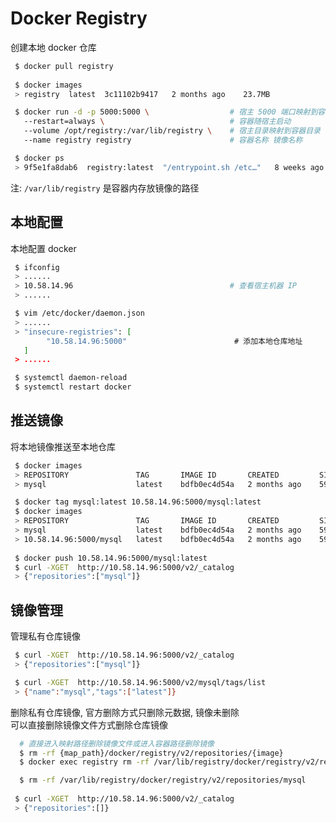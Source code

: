 <!--
 * @Author       : facsert
 * @Date         : 2023-11-01 09:15:02
 * @LastEditTime : 2023-11-06 09:40:32
 * @Description  : edit description
-->

# Docker Registry

创建本地 docker 仓库

```bash
 $ docker pull registry
 
 $ docker images
 > registry  latest  3c11102b9417   2 months ago    23.7MB

 $ docker run -d -p 5000:5000 \                  # 宿主 5000 端口映射到容器 5000 端口
   --restart=always \                            # 容器随宿主启动
   --volume /opt/registry:/var/lib/registry \    # 宿主目录映射到容器目录
   --name registry registry                      # 容器名称 镜像名称

 $ docker ps
 > 9f5e1fa8dab6  registry:latest  "/entrypoint.sh /etc…"   8 weeks ago   Up 3 weeks   0.0.0.0:5000->5000/tcp, :::5000->5000/tcp 
```

注: `/var/lib/registry` 是容器内存放镜像的路径

## 本地配置

本地配置 docker  

```bash
 $ ifconfig
 > ......
 > 10.58.14.96                                   # 查看宿主机器 IP
 > ......

 $ vim /etc/docker/daemon.json
 > ......
 > "insecure-registries": [
        "10.58.14.96:5000"                        # 添加本地仓库地址
   ]
 > ...... 

 $ systemctl daemon-reload                                                     # 重新加载 docker 配置文件
 $ systemctl restart docker                                                    # 重新启动 docker
```

## 推送镜像

将本地镜像推送至本地仓库

```bash
 $ docker images
 > REPOSITORY               TAG       IMAGE ID       CREATED         SIZE
 > mysql                    latest    bdfb0ec4d54a   2 months ago    599MB

 $ docker tag mysql:latest 10.58.14.96:5000/mysql:latest
 $ docker images
 > REPOSITORY               TAG       IMAGE ID       CREATED         SIZE
 > mysql                    latest    bdfb0ec4d54a   2 months ago    599MB
 > 10.58.14.96:5000/mysql   latest    bdfb0ec4d54a   2 months ago    599MB
 
 $ docker push 10.58.14.96:5000/mysql:latest
 $ curl -XGET  http://10.58.14.96:5000/v2/_catalog
 > {"repositories":["mysql"]}
```

## 镜像管理

管理私有仓库镜像

```bash
 $ curl -XGET  http://10.58.14.96:5000/v2/_catalog
 > {"repositories":["mysql"]}

 $ curl -XGET  http://10.58.14.96:5000/v2/mysql/tags/list
 > {"name":"mysql","tags":["latest"]}
```

删除私有仓库镜像, 官方删除方式只删除元数据, 镜像未删除  
可以直接删除镜像文件方式删除仓库镜像  

```bash
  # 直接进入映射路径删除镜像文件或进入容器路径删除镜像
  $ rm -rf {map_path}/docker/registry/v2/repositories/{image}
  $ docker exec registry rm -rf /var/lib/registry/docker/registry/v2/repositories/{images}

  $ rm -rf /var/lib/registry/docker/registry/v2/repositories/mysql
  
 $ curl -XGET  http://10.58.14.96:5000/v2/_catalog
 > {"repositories":[]}
```
